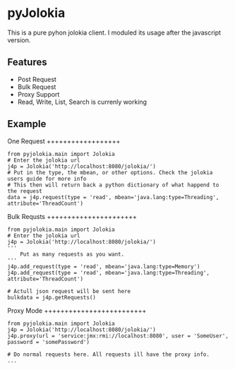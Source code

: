 pyJolokia
================

This is a pure pyhon jolokia client. I moduled its usage after the javascript version.

Features
-------------

* Post Request
* Bulk Request
* Proxy Support
* Read, Write, List, Search is currenly working

Example
----------------

One Request
++++++++++++++++++

    from pyjolokia.main import Jolokia
    # Enter the jolokia url
    j4p = Jolokia('http://localhost:8080/jolokia/')
    # Put in the type, the mbean, or other options. Check the jolokia users guide for more info
    # This then will return back a python dictionary of what happend to the request
    data = j4p.request(type = 'read', mbean='java.lang:type=Threading', attribute='ThreadCount')

Bulk Requsts
++++++++++++++++++++++

    from pyjolokia.main import Jolokia
    # Enter the jolokia url
    j4p = Jolokia('http://localhost:8080/jolokia/')
    '''
        Put as many requests as you want. 
    '''
    j4p.add_request(type = 'read', mbean='java.lang:type=Memory')
    j4p.add_request(type = 'read', mbean='java.lang:type=Threading', attribute='ThreadCount')

    # Actull json request will be sent here
    bulkdata = j4p.getRequests()

Proxy Mode
+++++++++++++++++++++++++

    from pyjolokia.main import Jolokia
    j4p = Jolokia('http://localhost:8080/jolokia/')
    j4p.proxy(url = 'service:jmx:rmi://localhost:8080', user = 'SomeUser', password = 'somePassword')

    # Do normal requests here. All requests ill have the proxy info.
    ...

